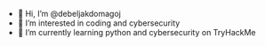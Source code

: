 - 👋 Hi, I’m @debeljakdomagoj
- 👀 I’m interested in coding and cybersecurity
- 🌱 I’m currently learning python and cybersecurity on TryHackMe

<!---
debeljakdomagoj/debeljakdomagoj is a ✨ special ✨ repository because its `README.md` (this file) appears on your GitHub profile.
You can click the Preview link to take a look at your changes.
--->
